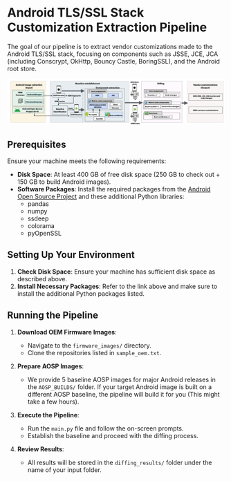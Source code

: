 # Android TLS/SSL Stack Customization Extraction Pipeline

The goal of our pipeline is to extract vendor customizations made to the Android TLS/SSL stack, focusing on components such as JSSE, JCE, JCA (including Conscrypt, OkHttp, Bouncy Castle, BoringSSL), and the Android root store.

![Android pipeline](images/pipeline.png)

## Prerequisites

Ensure your machine meets the following requirements:
- **Disk Space**: At least 400 GB of free disk space (250 GB to check out + 150 GB to build Android images).
- **Software Packages**: Install the required packages from the [Android Open Source Project](https://source.android.com/docs/setup/start/requirements#install-packages) and these additional Python libraries:
  - pandas
  - numpy
  - ssdeep
  - colorama
  - pyOpenSSL

## Setting Up Your Environment

1. **Check Disk Space**: Ensure your machine has sufficient disk space as described above.
2. **Install Necessary Packages**: Refer to the link above and make sure to install the additional Python packages listed.

## Running the Pipeline

1. **Download OEM Firmware Images**:
   - Navigate to the `firmware_images/` directory.
   - Clone the repositories listed in `sample_oem.txt`.

2. **Prepare AOSP Images**:
   - We provide 5 baseline AOSP images for major Android releases in the `AOSP_BUILDS/` folder. If your target Android image is built on a different AOSP baseline, the pipeline will build it for you (This might take a few hours).

3. **Execute the Pipeline**:
   - Run the `main.py` file and follow the on-screen prompts.
   - Establish the baseline and proceed with the diffing process.

4. **Review Results**:
   - All results will be stored in the `diffing_results/` folder under the name of your input folder.